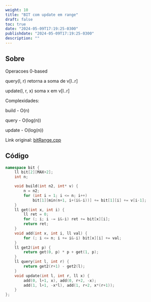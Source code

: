 ```yaml
---
weight: 10
title: "BIT com update em range"
draft: false
toc: true
date: "2024-05-09T17:19:25-0300"
publishdate: "2024-05-09T17:19:25-0300"
description: ""
---
```


## Sobre
 Operacoes 0-based

 query(l, r) retorna a soma de v[l..r]

 update(l, r, x) soma x em v[l..r]



 Complexidades:

 build - O(n)

 query - O(log(n))

 update - O(log(n))



Link original: [bitRange.cpp](https://github.com/brunomaletta/Biblioteca/tree/master/Codigo/Estruturas/bitRange.cpp)

## Código
```cpp
namespace bit {
	ll bit[2][MAX+2];
	int n;

	void build(int n2, int* v) {
		n = n2;
		for (int i = 1; i <= n; i++)
			bit[1][min(n+1, i+(i&-i))] += bit[1][i] += v[i-1];
	}
	ll get(int x, int i) {
		ll ret = 0;
		for (; i; i -= i&-i) ret += bit[x][i];
		return ret;
	}
	void add(int x, int i, ll val) {
		for (; i <= n; i += i&-i) bit[x][i] += val;
	}
	ll get2(int p) {
		return get(0, p) * p + get(1, p);
	}
	ll query(int l, int r) {
		return get2(r+1) - get2(l);
	}
	void update(int l, int r, ll x) {
		add(0, l+1, x), add(0, r+2, -x);
		add(1, l+1, -x*l), add(1, r+2, x*(r+1));
	}
};
```
